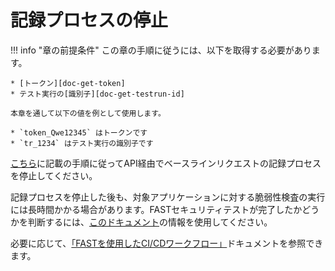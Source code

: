 [doc-get-token]:                    prerequisites.md#anchor-token
[doc-get-testrun-id]:               node-deployment.md#obtaining-a-test-run

[doc-about-recording]:              ../operations/internals.md#test-run
[doc-stop-recording]:               ../operations/stop-recording.md#stopping-the-recording-process-via-api
[doc-waiting-for-tests]:            waiting-for-tests.md

[doc-integration-overview]:         integration-overview.md

#   記録プロセスの停止

!!! info "章の前提条件"
    この章の手順に従うには、以下を取得する必要があります。
        
    * [トークン][doc-get-token]
    * テスト実行の[識別子][doc-get-testrun-id]
    
    本章を通して以下の値を例として使用します。

    * `token_Qwe12345` はトークンです
    * `tr_1234` はテスト実行の識別子です

[こちら][doc-stop-recording]に記載の手順に従ってAPI経由でベースラインリクエストの記録プロセスを停止してください。

記録プロセスを停止した後も、対象アプリケーションに対する脆弱性検査の実行には長時間かかる場合があります。FASTセキュリティテストが完了したかどうかを判断するには、[このドキュメント][doc-waiting-for-tests]の情報を使用してください。

 必要に応じて、[「FASTを使用したCI/CDワークフロー」][doc-integration-overview]ドキュメントを参照できます。